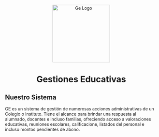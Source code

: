 <p align="center"><a href="#" target="_blank"><img src="https://blogger.googleusercontent.com/img/b/R29vZ2xl/AVvXsEiAUSSIBt7T3l2m_l3heV2vhMZoA_ZNCJx_kRPDdqS3ry_9jigT7FqbDF2SzSWJD2gLPT7Zn6tyB6I5day-yiM3tBOwnKGP71XrHpOC54JDwivF65ZxL01gbjy_6xkbuqfSq-RTGjlyBAa2VZZMRW9ajsNTV0SSDCcg62XEEk_5zC89VsgHZRXm04I3/s351/gelogo.png" height="190" alt="Ge Logo"></a> <h1 align="center">Gestiones Educativas</h1></p>


## Nuestro Sistema

GE es un sistema de gestión de numerosas acciones administrativas de un Colegio o Instituto. Tiene el alcance para brindar una respuesta al alumnado, docentes e incluso familias, ofreciendo acceso a valoraciones educativas, reuniones escolares, calificacione, listados del personal e incluso montos pendientes de abono.

